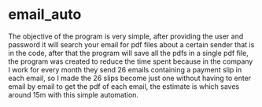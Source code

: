 # email_auto
 The objective of the program is very simple, after providing the user and password it will search your email for pdf files about a certain sender that is in the code, after that the program will save all the pdfs in a single pdf file, the program was created to reduce the time spent because in the company I work for every month they send 26 emails containing a payment slip in each email, so I made the 26 slips become just one without having to enter email by email to get the pdf of each email, the estimate is which saves around 15m with this simple automation.

